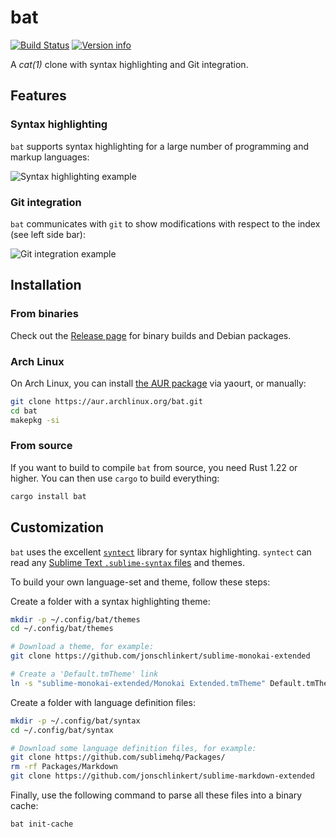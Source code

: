 # bat

[![Build Status](https://travis-ci.org/sharkdp/bat.svg?branch=master)](https://travis-ci.org/sharkdp/bat)
[![Version info](https://img.shields.io/crates/v/bat.svg)](https://crates.io/crates/bat)

A *cat(1)* clone with syntax highlighting and Git integration.

## Features

### Syntax highlighting

`bat` supports syntax highlighting for a large number of programming and markup languages:

![Syntax highlighting example](https://imgur.com/rGsdnDe.png)

### Git integration

`bat` communicates with `git` to show modifications with respect to the index (see left side bar):

![Git integration example](https://i.imgur.com/2lSW4RE.png)

## Installation

### From binaries

Check out the [Release page](https://github.com/sharkdp/bat/releases) for binary builds and Debian packages.

### Arch Linux

On Arch Linux, you can install [the AUR package](https://aur.archlinux.org/packages/bat/) via yaourt, or manually:

```bash
git clone https://aur.archlinux.org/bat.git
cd bat
makepkg -si
```

### From source

If you want to build to compile `bat` from source, you need Rust 1.22 or higher.
You can then use `cargo` to build everything:

``` bash
cargo install bat
```

## Customization

`bat` uses the excellent [`syntect`](https://github.com/trishume/syntect/) library for syntax highlighting. `syntect` can read any [Sublime Text `.sublime-syntax` files](https://www.sublimetext.com/docs/3/syntax.html) and themes.

To build your own language-set and theme, follow these steps:

Create a folder with a syntax highlighting theme:
``` bash
mkdir -p ~/.config/bat/themes
cd ~/.config/bat/themes

# Download a theme, for example:
git clone https://github.com/jonschlinkert/sublime-monokai-extended

# Create a 'Default.tmTheme' link
ln -s "sublime-monokai-extended/Monokai Extended.tmTheme" Default.tmTheme
```

Create a folder with language definition files:
``` bash
mkdir -p ~/.config/bat/syntax
cd ~/.config/bat/syntax

# Download some language definition files, for example:
git clone https://github.com/sublimehq/Packages/
rm -rf Packages/Markdown
git clone https://github.com/jonschlinkert/sublime-markdown-extended
```

Finally, use the following command to parse all these files into a binary
cache:
``` bash
bat init-cache
```
